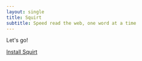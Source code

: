 ```yaml
---
layout: single
title: Squirt
subtitle: Speed read the web, one word at a time
---
```


<a class="big-link bookmarklet">Let's go!</a>

<a class="medium-link" href='/install.html'>Install Squirt</a>
